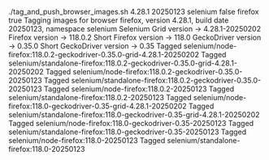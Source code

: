 ./tag_and_push_browser_images.sh 4.28.1 20250123 selenium false firefox true
Tagging images for browser firefox, version 4.28.1, build date 20250123, namespace selenium
Selenium Grid version -> 4.28.1-20250202
Firefox version -> 118.0.2
Short Firefox version -> 118.0
GeckoDriver version -> 0.35.0
Short GeckoDriver version -> 0.35
Tagged selenium/node-firefox:118.0.2-geckodriver-0.35.0-grid-4.28.1-20250202
Tagged selenium/standalone-firefox:118.0.2-geckodriver-0.35.0-grid-4.28.1-20250202
Tagged selenium/node-firefox:118.0.2-geckodriver-0.35.0-20250123
Tagged selenium/standalone-firefox:118.0.2-geckodriver-0.35.0-20250123
Tagged selenium/node-firefox:118.0.2-20250123
Tagged selenium/standalone-firefox:118.0.2-20250123
Tagged selenium/node-firefox:118.0-geckodriver-0.35-grid-4.28.1-20250202
Tagged selenium/standalone-firefox:118.0-geckodriver-0.35-grid-4.28.1-20250202
Tagged selenium/node-firefox:118.0-geckodriver-0.35-20250123
Tagged selenium/standalone-firefox:118.0-geckodriver-0.35-20250123
Tagged selenium/node-firefox:118.0-20250123
Tagged selenium/standalone-firefox:118.0-20250123
